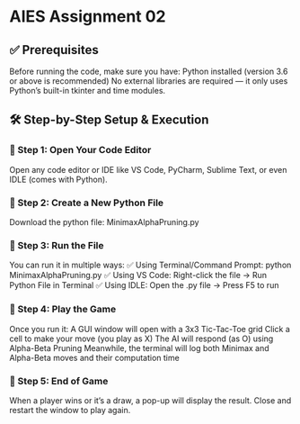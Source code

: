 # AIES Assignment 02

## ✅ Prerequisites
Before running the code, make sure you have:
Python installed (version 3.6 or above is recommended)
No external libraries are required — it only uses Python’s built-in tkinter and time modules.

## 🛠️ Step-by-Step Setup & Execution
### 🔹 Step 1: Open Your Code Editor
Open any code editor or IDE like VS Code, PyCharm, Sublime Text, or even IDLE (comes with Python).

### 🔹 Step 2: Create a New Python File
Download the python file:
MinimaxAlphaPruning.py

### 🔹 Step 3: Run the File
You can run it in multiple ways:
✅ Using Terminal/Command Prompt:
python MinimaxAlphaPruning.py
✅ Using VS Code:
Right-click the file → Run Python File in Terminal
✅ Using IDLE:
Open the .py file → Press F5 to run

### 🔹 Step 4: Play the Game
Once you run it:
A GUI window will open with a 3x3 Tic-Tac-Toe grid
Click a cell to make your move (you play as X)
The AI will respond (as O) using Alpha-Beta Pruning
Meanwhile, the terminal will log both Minimax and Alpha-Beta moves and their computation time

### 🔹 Step 5: End of Game
When a player wins or it’s a draw, a pop-up will display the result.
Close and restart the window to play again.

